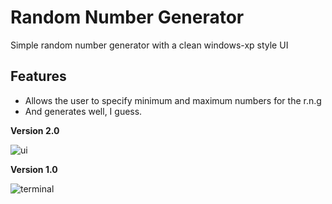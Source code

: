 # Random Number Generator

Simple random number generator with a clean windows-xp style UI

## Features

- Allows the user to specify minimum and maximum numbers for the r.n.g
- And generates well, I guess.



**Version 2.0**

![ui](https://github.com/user-attachments/assets/e716ee6b-9edf-428f-a673-419f9c0ee3db)



**Version 1.0**

![terminal](https://github.com/user-attachments/assets/69ed447e-6f03-442a-b151-a75e79e82c8a)



